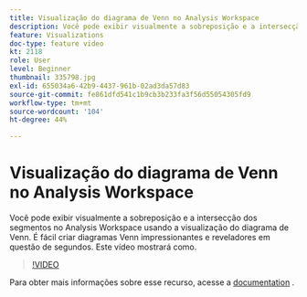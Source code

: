 ```yaml
---
title: Visualização do diagrama de Venn no Analysis Workspace
description: Você pode exibir visualmente a sobreposição e a intersecção dos segmentos no Analysis Workspace usando a visualização do diagrama de Venn. É fácil criar diagramas Venn impressionantes e reveladores em questão de segundos. Este vídeo mostrará como.
feature: Visualizations
doc-type: feature video
kt: 2118
role: User
level: Beginner
thumbnail: 335798.jpg
exl-id: 655034a6-42b9-4437-961b-02ad3da57d83
source-git-commit: fe861dfd541c1b9cb3b233fa3f56d55054305fd9
workflow-type: tm+mt
source-wordcount: '104'
ht-degree: 44%

---
```


# Visualização do diagrama de Venn no Analysis Workspace

Você pode exibir visualmente a sobreposição e a intersecção dos segmentos no Analysis Workspace usando a visualização do diagrama de Venn. É fácil criar diagramas Venn impressionantes e reveladores em questão de segundos. Este vídeo mostrará como.

>[!VIDEO](https://video.tv.adobe.com/v/335798/?quality=12)

Para obter mais informações sobre esse recurso, acesse a [documentation](https://experienceleague.adobe.com/docs/analytics/analyze/analysis-workspace/visualizations/venn.html?lang=en) .
